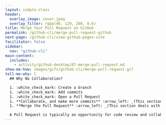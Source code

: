 ```yaml
---
layout: simple-class
header:
  overlay_image: cover.jpeg
  overlay_filter: rgba(46, 129, 200, 0.6)
title: Merge Your Pull Request on GitHub
permalink: /github-cli/merge-pull-request-github
next-page: /github-cli/view-github-pages-site
facilitator: false
sidebar:
  nav: "github-cli"
main-content:
  includes:
    - activity/github-desktop/07-merge-pull-request.md
show-me-how: images/gifs/github-cli/merge-pull-request.gif
tell-me-why: |
  ## Why No Collaboration?

  1. :white_check_mark: Create a branch
  1. :white_check_mark: Add commits
  1. :white_check_mark: Open a Pull Request
  1. **Collaborate, and make more commits** :arrow_left: _(This section deals with this step.)_
  1. **Merge the Pull Request** :arrow_left: _(This section deals with this step.)_

  A Pull Request is typically an opportunity for code review and collaboration. In this class, you are creating a personal web site, so you can bypass that step. However, if you'd like anyone to collaborate on your open Pull Request, it's as simple as at-mentioning them.
---
```

